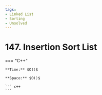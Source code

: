 ```yaml
---
tags:
- Linked List
- Sorting
- Unsolved
---
```



# 147. Insertion Sort List

=== "C++"

    **Time:** $O()$

    **Space:** $O()$

    ``` c++
    ```